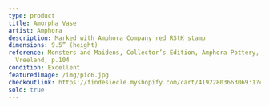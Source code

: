 ```yaml
---
type: product
title: Amorpha Vase
artist: Amphora
description: Marked with Amphora Company red RStK stamp
dimensions: 9.5” (height)
reference: Monsters and Maidens, Collector’s Edition, Amphora Pottery, Byron
  Vreeland, p.104
condition: Excellent
featuredimage: /img/pic6.jpg
checkoutlink: https://findesiecle.myshopify.com/cart/41922803663069:1?channel=buy_button
sold: true
---
```

